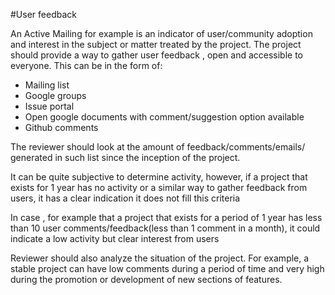 #User feedback

An Active Mailing for example is an indicator of user/community adoption and interest in the subject or matter treated by the project.
The project should provide a way to gather user feedback , open and accessible to everyone.
This can be in the form of:
* Mailing list
* Google groups
* Issue portal
* Open google documents with comment/suggestion option available
* Github comments

The reviewer should look at the amount of feedback/comments/emails/ generated in such list since the inception of the project.

It can be quite subjective to determine activity, however, if a project that exists for 1 year has no activity or a similar way to gather feedback from users, it has a clear indication it does not fill this criteria

In case , for example that a project that exists for a period of 1 year has less than 10 user comments/feedback(less than 1 comment in a month), it could indicate a low activity but clear interest from users

Reviewer should also analyze the situation of the project. For example, a stable project can have low comments during a period of time and very high during the promotion or development of new sections of features.
